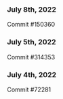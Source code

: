 ### July 8th, 2022

Commit #150360

### July 5th, 2022

Commit #314353


### July 4th, 2022

Commit #72281
